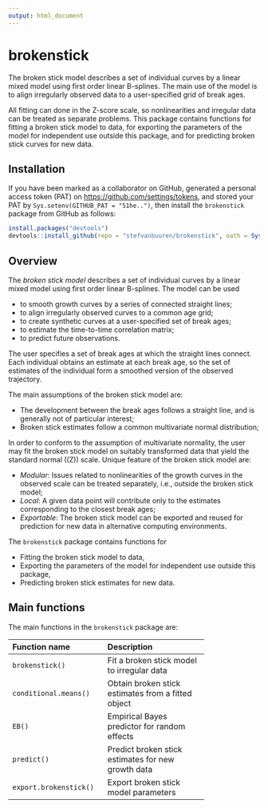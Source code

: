 ```yaml
---
output: html_document
---
```

<!-- README.md is generated from README.Rmd. Please edit that file -->
brokenstick
===========

The broken stick model describes a set of individual curves by a linear mixed model using first order linear B-splines. The main use of the model is to align irregularly observed data to a user-specified grid of break ages.

All fitting can done in the Z-score scale, so nonlinearities and irregular data can be treated as separate problems. This package contains functions for fitting a broken stick model to data, for exporting the parameters of the model for independent use outside this package, and for predicting broken stick curves for new data.

Installation
------------

If you have been marked as a collaborator on GitHub, generated a personal access token (PAT) on <https://github.com/settings/tokens>, and stored your PAT by `Sys.setenv(GITHUB_PAT = "51he..")`, then install the `brokenstick` package from GitHub as follows:

``` r
install.packages("devtools")
devtools::install_github(repo = "stefvanbuuren/brokenstick", oath = Sys.getenv("GITHUB_PAT"))
```

Overview
--------

The *broken stick model* describes a set of individual curves by a linear mixed model using first order linear B-splines. The model can be used

-   to smooth growth curves by a series of connected straight lines;
-   to align irregularly observed curves to a common age grid;
-   to create synthetic curves at a user-specified set of break ages;
-   to estimate the time-to-time correlation matrix;
-   to predict future observations.

The user specifies a set of break ages at which the straight lines connect. Each individual obtains an estimate at each break age, so the set of estimates of the individual form a smoothed version of the observed trajectory.

The main assumptions of the broken stick model are:

-   The development between the break ages follows a straight line, and is generally not of particular interest;
-   Broken stick estimates follow a common multivariate normal distribution;

In order to conform to the assumption of multivariate normality, the user may fit the broken stick model on suitably transformed data that yield the standard normal (\(Z\)) scale. Unique feature of the broken stick model are:

-   *Modular*: Issues related to nonlinearities of the growth curves in the observed scale can be treated separately, i.e., outside the broken stick model;
-   *Local*: A given data point will contribute only to the estimates corresponding to the closest break ages;
-   *Exportable*: The broken stick model can be exported and reused for prediction for new data in alternative computing environments.

The `brokenstick` package contains functions for

-   Fitting the broken stick model to data,
-   Exporting the parameters of the model for independent use outside this package,
-   Predicting broken stick estimates for new data.

Main functions
--------------

The main functions in the `brokenstick` package are:

<table style="width:78%;">
<colgroup>
<col width="30%" />
<col width="47%" />
</colgroup>
<thead>
<tr class="header">
<th align="left">Function name</th>
<th align="left">Description</th>
</tr>
</thead>
<tbody>
<tr class="odd">
<td align="left"><code>brokenstick()</code></td>
<td align="left">Fit a broken stick model to irregular data</td>
</tr>
<tr class="even">
<td align="left"><code>conditional.means()</code></td>
<td align="left">Obtain broken stick estimates from a fitted object</td>
</tr>
<tr class="odd">
<td align="left"><code>EB()</code></td>
<td align="left">Empirical Bayes predictor for random effects</td>
</tr>
<tr class="even">
<td align="left"><code>predict()</code></td>
<td align="left">Predict broken stick estimates for new growth data</td>
</tr>
<tr class="odd">
<td align="left"><code>export.brokenstick()</code></td>
<td align="left">Export broken stick model parameters</td>
</tr>
</tbody>
</table>
